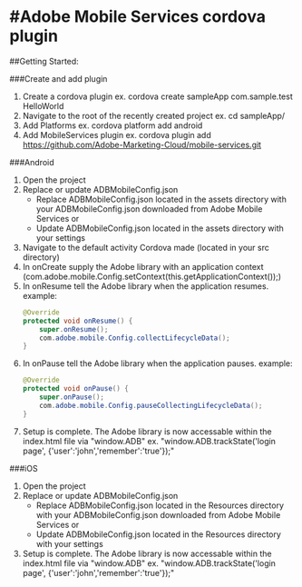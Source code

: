 #Adobe Mobile Services cordova plugin
===============

##Getting Started:

###Create and add plugin
1. Create a cordova plugin
	ex. cordova create sampleApp com.sample.test HelloWorld
2. Navigate to the root of the recently created project
	ex. cd sampleApp/
3. Add Platforms
	ex. cordova platform add android
4. Add MobileServices plugin
	ex. cordova plugin add https://github.com/Adobe-Marketing-Cloud/mobile-services.git


###Android 
1. Open the project
2. Replace or update ADBMobileConfig.json
	- Replace ADBMobileConfig.json located in the assets directory with your ADBMobileConfig.json downloaded from Adobe Mobile Services
	or
	- Update ADBMobileConfig.json located in the assets directory with your settings
3. Navigate to the default activity Cordova made (located in your src directory)
4. In onCreate supply the Adobe library with an application context (com.adobe.mobile.Config.setContext(this.getApplicationContext());)
5. In onResume tell the Adobe library when the application resumes.
	example:
	```java
	@Override
	protected void onResume() {
		super.onResume();
		com.adobe.mobile.Config.collectLifecycleData();
	}
	```
6. In onPause tell the Adobe library when the application pauses.
	example:
	```java
	@Override
    protected void onPause() {
        super.onPause();
        com.adobe.mobile.Config.pauseCollectingLifecycleData();
    }
	```
7. Setup is complete. The Adobe library is now accessable within the index.html file via "window.ADB"
	ex. "window.ADB.trackState('login page', {'user':'john','remember':'true'});"
	
###iOS
1. Open the project
2. Replace or update ADBMobileConfig.json
	- Replace ADBMobileConfig.json located in the Resources directory with your ADBMobileConfig.json downloaded from Adobe Mobile Services
	or
	- Update ADBMobileConfig.json located in the Resources directory with your settings
3. Setup is complete. The Adobe library is now accessable within the index.html file via "window.ADB"
	ex. "window.ADB.trackState('login page', {'user':'john','remember':'true'});"
